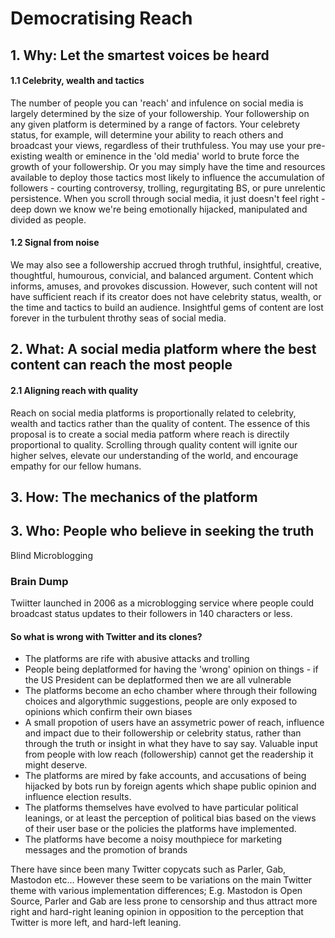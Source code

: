 # Democratising Reach

## 1. Why: Let the smartest voices be heard

#### 1.1 Celebrity, wealth and tactics
The number of people you can 'reach' and infulence on social media is largely determined by the size of your followership. Your followership on any given platform is determined by a range of factors. Your celebrety status, for example, will determine your ability to reach others and broadcast your views, regardless of their truthfuless. You may use your pre-existing wealth or eminence in the 'old media' world to brute force the growth of your followership. Or you may simply have the time and resources available to deploy those tactics most likely to influence the accumulation of followers - courting controversy, trolling, regurgitating BS, or pure unrelentic persistence. When you scroll through social media, it just doesn't feel right - deep down we know we're being emotionally hijacked, manipulated and divided as people.

#### 1.2 Signal from noise
We may also see a followership accrued throgh truthful, insightful, creative, thoughtful, humourous, convicial, and balanced argument. Content which informs, amuses, and provokes discussion. However, such content will not have sufficient reach if its creator does not have celebrity status, wealth, or the time and tactics to build an audience. Insightful gems of content are lost forever in the turbulent throthy seas of social media. 

## 2. What: A social media platform where the best content can reach the most people

#### 2.1 Aligning reach with quality
Reach on social media platforms is proportionally related to celebrity, wealth and tactics rather than the quality of content. The essence of this proposal is to create a social media patform where reach is directily proportional to quality. Scrolling through quality content will ignite our higher selves, elevate our understanding of the world, and encourage empathy for our fellow humans.



## 3. How: The mechanics of the platform




## 3. Who: People who believe in seeking the truth 

Blind Microblogging


### Brain Dump
Twiitter launched in 2006 as a microblogging service where people could broadcast status updates to their followers in 140 characters or less.

#### So what is wrong with Twitter and its clones?
* The platforms are rife with abusive attacks and trolling
* People being deplatformed for having the 'wrong' opinion on things - if the US President can be deplatformed then we are all vulnerable
* The platforms become an echo chamber where through their following choices and algorythmic suggestions, people are only exposed to opinions which confirm their own biases
* A small propotion of users have an assymetric power of reach, influence and impact due to their followership or celebrity status, rather than through the truth or insight in what they have to say say.  Valuable input from people with low reach (followership) cannot get the readership it might deserve.
* The platforms are mired by fake accounts, and accusations of being hijacked by bots run by foreign agents which shape public opinion and influence election results.
* The platforms themselves have evolved to have particular political leanings, or at least the perception of political bias based on the views of their user base or the policies the platforms have implemented.
* The platforms have become a noisy mouthpiece for marketing messages and the promotion of brands




There have since been many Twitter copycats such as Parler, Gab, Mastodon etc...  However these seem to be variations on the main Twitter theme with various implementation differences; E.g. Mastodon is Open Source, Parler and Gab are less prone to censorship and thus attract more right and hard-right leaning opinion in opposition to the perception that Twitter is more left, and hard-left leaning.
